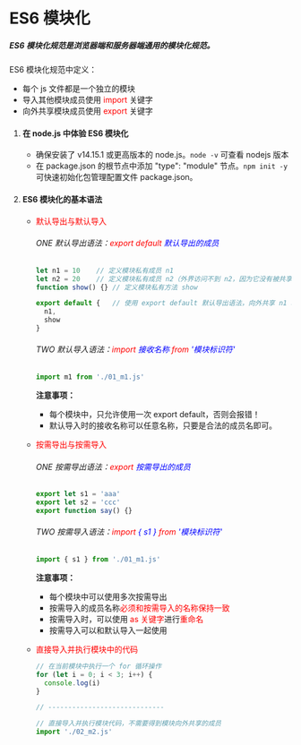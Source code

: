 # ES6 模块化

##### ES6 模块化规范是浏览器端和服务器端通用的模块化规范。

ES6 模块化规范中定义：

- 每个 js 文件都是一个独立的模块
- 导入其他模块成员使用 <font color="red">import</font> 关键字
- 向外共享模块成员使用 <font color="red">export</font> 关键字

1. #### 在 node.js 中体验 ES6 模块化

   - 确保安装了 v14.15.1 或更高版本的 node.js。`node -v` 可查看 nodejs 版本
   - 在 package.json 的根节点中添加 "type": "module" 节点。`npm init -y` 可快速初始化包管理配置文件 package.json。

   

2. #### ES6 模块化的基本语法

   - <font color="red">默认导出与默认导入</font>

     ###### ONE 默认导出语法：<font color="red">export default</font> <font color="blue">默认导出的成员</font>

     ```js
     let n1 = 10	// 定义模块私有成员 n1
     let n2 = 20	// 定义模块私有成员 n2（外界访问不到 n2，因为它没有被共享出去）
     function show() {}	// 定义模块私有方法 show
     
     export default {	// 使用 export default 默认导出语法，向外共享 n1 和 show 两个成员
       n1,
       show
     }
     ```

     ###### TWO 默认导入语法：<font color="red">import</font> <font color="blue">接收名称</font> <font color="red">from</font> <font color="blue">'模块标识符'</font>

     ```js
     import m1 from './01_m1.js'
     ```

     **注意事项：**

     - 每个模块中，只允许使用一次 export default，否则会报错！
     - 默认导入时的接收名称可以任意名称，只要是合法的成员名即可。

     

   - <font color="red">按需导出与按需导入</font>

     ###### ONE 按需导出语法：<font color="red">export</font> <font color="blue">按需导出的成员</font>

     ```js
     export let s1 = 'aaa'
     export let s2 = 'ccc'
     export function say() {}
     ```

     ###### TWO 按需导入语法：<font color="red">import</font> <font color="blue">{ s1 }</font> <font color="red">from</font> <font color="blue">'模块标识符'</font>

     ```js
     import { s1 } from './01_m1.js'
     ```

     **注意事项：**

     - 每个模块中可以使用多次按需导出
     - 按需导入的成员名称<font color="red">必须和按需导入的名称保持一致</font>
     - 按需导入时，可以使用 <font color="red">as 关键字</font>进行<font color="red">重命名</font>
     - 按需导入可以和默认导入一起使用

     

   - <font color="red">直接导入并执行模块中的代码</font>

     ```js
     // 在当前模块中执行一个 for 循环操作
     for (let i = 0; i < 3; i++) {
       console.log(i)
     }
     
     // -----------------------------
     
     // 直接导入并执行模块代码，不需要得到模块向外共享的成员
     import './02_m2.js'
     ```